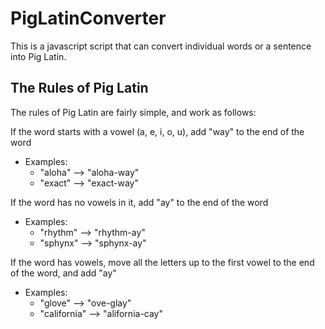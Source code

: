 # PigLatinConverter
This is a javascript script that can convert individual words or a sentence into Pig Latin.

## The Rules of Pig Latin
The rules of Pig Latin are fairly simple, and work as follows:

If the word starts with a vowel (a, e, i, o, u), add "way" to the end of the word
  - Examples:
    - "aloha" --> "aloha-way"
    - "exact" --> "exact-way"

If the word has no vowels in it, add "ay" to the end of the word
  - Examples:
    - "rhythm" --> "rhythm-ay"
    - "sphynx" --> "sphynx-ay"

If the word has vowels, move all the letters up to the first vowel to the end of the word, and add "ay"
  - Examples:
    - "glove" --> "ove-glay"
    - "california" --> "alifornia-cay"
